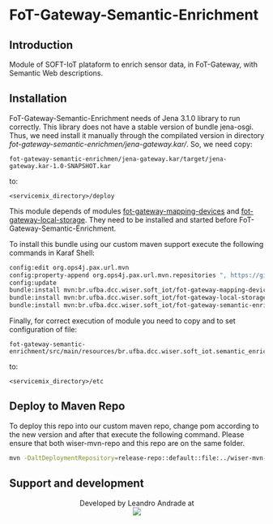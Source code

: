 # FoT-Gateway-Semantic-Enrichment

## Introduction

Module of SOFT-IoT plataform to enrich sensor data, in FoT-Gateway, with Semantic Web descriptions.

## Installation



FoT-Gateway-Semantic-Enrichment needs of Jena 3.1.0 library to run correctly. This library does not have a stable version of bundle jena-osgi. Thus, we need install it manually through the compilated version in directory *fot-gateway-semantic-enrichmen/jena-gateway.kar/*. So, we need copy:
```
fot-gateway-semantic-enrichmen/jena-gateway.kar/target/jena-gateway.kar-1.0-SNAPSHOT.kar
```
to:
```
<servicemix_directory>/deploy
```
This module depends of modules [fot-gateway-mapping-devices](https://github.com/WiserUFBA/fot-gateway-mapping-devices) and [fot-gateway-local-storage](https://github.com/WiserUFBA/fot-gateway-local-storage). They need to be installed and started before FoT-Gateway-Semantic-Enrichment.

To install this bundle using our custom maven support execute the following commands in Karaf Shell:

```sh
config:edit org.ops4j.pax.url.mvn 
config:property-append org.ops4j.pax.url.mvn.repositories ", https://github.com/WiserUFBA/wiser-mvn-repo/raw/master/releases@id=wiser"
config:update
bundle:install mvn:br.ufba.dcc.wiser.soft_iot/fot-gateway-mapping-devices/1.0.0
bundle:install mvn:br.ufba.dcc.wiser.soft_iot/fot-gateway-local-storage/1.0.0
bundle:install mvn:br.ufba.dcc.wiser.soft_iot/fot-gateway-semantic-enrichment/1.0.0
```

Finally, for correct execution of module you need to copy and to set configuration of file:
```
fot-gateway-semantic-enrichment/src/main/resources/br.ufba.dcc.wiser.soft_iot.semantic_enrichment.cfg
```
to:
```
<servicemix_directory>/etc
```

## Deploy to Maven Repo

To deploy this repo into our custom maven repo, change pom according to the new version and after that execute the following command. Please ensure that both wiser-mvn-repo and this repo are on the same folder.

```sh
mvn -DaltDeploymentRepository=release-repo::default::file:../wiser-mvn-repo/releases/ deploy
```



## Support and development

<p align="center">
	Developed by Leandro Andrade at </br>
  <img src="https://wiki.dcc.ufba.br/pub/SmartUFBA/ProjectLogo/wiserufbalogo.jpg"/>
</p>
